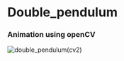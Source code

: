 # Double_pendulum
### Animation using openCV
![double_pendulum(cv2)](https://user-images.githubusercontent.com/43681334/65148176-57513e80-da28-11e9-811b-5bbbc8ee49bb.gif)
